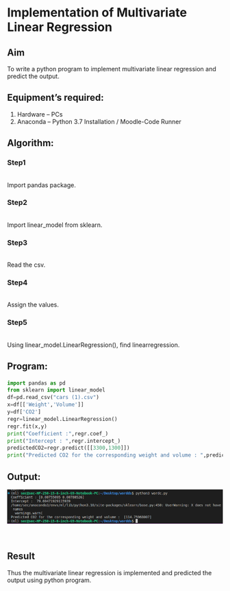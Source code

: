 # Implementation of Multivariate Linear Regression
## Aim
To write a python program to implement multivariate linear regression and predict the output.
## Equipment’s required:
1.	Hardware – PCs
2.	Anaconda – Python 3.7 Installation / Moodle-Code Runner
## Algorithm:
### Step1
<br>
Import pandas package.

### Step2
<br>
Import linear_model from sklearn.

### Step3
<br>
Read the csv.

### Step4
<br>
Assign the values.

### Step5
<br>
Using linear_model.LinearRegression(), find linearregression.

## Program:
```Python
import pandas as pd
from sklearn import linear_model
df=pd.read_csv("cars (1).csv")
x=df[['Weight','Volume']]
y=df['CO2']
regr=linear_model.LinearRegression()
regr.fit(x,y)
print("Coefficient :",regr.coef_)
print("Intercept : ",regr.intercept_)
predictedCO2=regr.predict([[3300,1300]])
print("Predicted CO2 for the corresponding weight and volume : ",predictedCO2)
```
## Output:

![image](./Screenshot%20from%202023-01-28%2014-58-22.png)

<br>

## Result
Thus the multivariate linear regression is implemented and predicted the output using python program.
